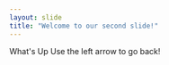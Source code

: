 ```yaml
---
layout: slide
title: "Welcome to our second slide!"
---
```

What's Up
Use the left arrow to go back!
